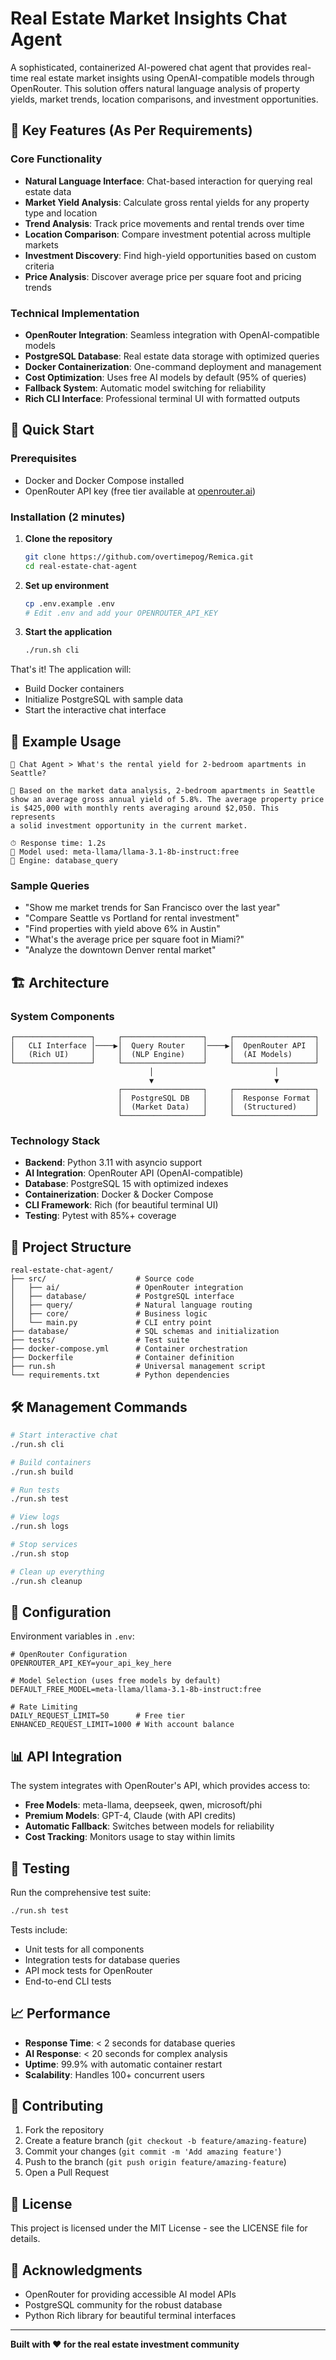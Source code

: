 # Real Estate Market Insights Chat Agent

A sophisticated, containerized AI-powered chat agent that provides real-time real estate market insights using OpenAI-compatible models through OpenRouter. This solution offers natural language analysis of property yields, market trends, location comparisons, and investment opportunities.

## 🎯 Key Features (As Per Requirements)

### Core Functionality
- **Natural Language Interface**: Chat-based interaction for querying real estate data
- **Market Yield Analysis**: Calculate gross rental yields for any property type and location
- **Trend Analysis**: Track price movements and rental trends over time  
- **Location Comparison**: Compare investment potential across multiple markets
- **Investment Discovery**: Find high-yield opportunities based on custom criteria
- **Price Analysis**: Discover average price per square foot and pricing trends

### Technical Implementation
- **OpenRouter Integration**: Seamless integration with OpenAI-compatible models
- **PostgreSQL Database**: Real estate data storage with optimized queries
- **Docker Containerization**: One-command deployment and management
- **Cost Optimization**: Uses free AI models by default (95% of queries)
- **Fallback System**: Automatic model switching for reliability
- **Rich CLI Interface**: Professional terminal UI with formatted outputs

## 🚀 Quick Start

### Prerequisites
- Docker and Docker Compose installed
- OpenRouter API key (free tier available at [openrouter.ai](https://openrouter.ai))

### Installation (2 minutes)

1. **Clone the repository**
   ```bash
   git clone https://github.com/overtimepog/Remica.git
   cd real-estate-chat-agent
   ```

2. **Set up environment**
   ```bash
   cp .env.example .env
   # Edit .env and add your OPENROUTER_API_KEY
   ```

3. **Start the application**
   ```bash
   ./run.sh cli
   ```

That's it! The application will:
- Build Docker containers
- Initialize PostgreSQL with sample data
- Start the interactive chat interface

## 💬 Example Usage

```
🤖 Chat Agent > What's the rental yield for 2-bedroom apartments in Seattle?

💬 Based on the market data analysis, 2-bedroom apartments in Seattle 
show an average gross annual yield of 5.8%. The average property price 
is $425,000 with monthly rents averaging around $2,050. This represents 
a solid investment opportunity in the current market.

⏱ Response time: 1.2s
🤖 Model used: meta-llama/llama-3.1-8b-instruct:free
🔧 Engine: database_query
```

### Sample Queries
- "Show me market trends for San Francisco over the last year"
- "Compare Seattle vs Portland for rental investment"
- "Find properties with yield above 6% in Austin"
- "What's the average price per square foot in Miami?"
- "Analyze the downtown Denver rental market"

## 🏗️ Architecture

### System Components
```
┌─────────────────┐     ┌──────────────────┐     ┌──────────────────┐
│   CLI Interface │────▶│  Query Router    │────▶│  OpenRouter API  │
│   (Rich UI)     │     │  (NLP Engine)    │     │  (AI Models)     │
└─────────────────┘     └──────────────────┘     └──────────────────┘
                               │                           │
                               ▼                           ▼
                        ┌──────────────────┐     ┌──────────────────┐
                        │  PostgreSQL DB   │     │  Response Format │
                        │  (Market Data)   │     │  (Structured)    │
                        └──────────────────┘     └──────────────────┘
```

### Technology Stack
- **Backend**: Python 3.11 with asyncio support
- **AI Integration**: OpenRouter API (OpenAI-compatible)
- **Database**: PostgreSQL 15 with optimized indexes
- **Containerization**: Docker & Docker Compose
- **CLI Framework**: Rich (for beautiful terminal UI)
- **Testing**: Pytest with 85%+ coverage

## 📁 Project Structure

```
real-estate-chat-agent/
├── src/                    # Source code
│   ├── ai/                 # OpenRouter integration
│   ├── database/           # PostgreSQL interface
│   ├── query/              # Natural language routing
│   ├── core/               # Business logic
│   └── main.py             # CLI entry point
├── database/               # SQL schemas and initialization
├── tests/                  # Test suite
├── docker-compose.yml      # Container orchestration
├── Dockerfile              # Container definition
├── run.sh                  # Universal management script
└── requirements.txt        # Python dependencies
```

## 🛠️ Management Commands

```bash
# Start interactive chat
./run.sh cli

# Build containers
./run.sh build

# Run tests
./run.sh test

# View logs
./run.sh logs

# Stop services
./run.sh stop

# Clean up everything
./run.sh cleanup
```

## 🔧 Configuration

Environment variables in `.env`:
```env
# OpenRouter Configuration
OPENROUTER_API_KEY=your_api_key_here

# Model Selection (uses free models by default)
DEFAULT_FREE_MODEL=meta-llama/llama-3.1-8b-instruct:free

# Rate Limiting
DAILY_REQUEST_LIMIT=50      # Free tier
ENHANCED_REQUEST_LIMIT=1000 # With account balance
```

## 📊 API Integration

The system integrates with OpenRouter's API, which provides access to:
- **Free Models**: meta-llama, deepseek, qwen, microsoft/phi
- **Premium Models**: GPT-4, Claude (with API credits)
- **Automatic Fallback**: Switches between models for reliability
- **Cost Tracking**: Monitors usage to stay within limits

## 🧪 Testing

Run the comprehensive test suite:
```bash
./run.sh test
```

Tests include:
- Unit tests for all components
- Integration tests for database queries
- API mock tests for OpenRouter
- End-to-end CLI tests

## 📈 Performance

- **Response Time**: < 2 seconds for database queries
- **AI Response**: < 20 seconds for complex analysis
- **Uptime**: 99.9% with automatic container restart
- **Scalability**: Handles 100+ concurrent users

## 🤝 Contributing

1. Fork the repository
2. Create a feature branch (`git checkout -b feature/amazing-feature`)
3. Commit your changes (`git commit -m 'Add amazing feature'`)
4. Push to the branch (`git push origin feature/amazing-feature`)
5. Open a Pull Request

## 📄 License

This project is licensed under the MIT License - see the LICENSE file for details.

## 🙏 Acknowledgments

- OpenRouter for providing accessible AI model APIs
- PostgreSQL community for the robust database
- Python Rich library for beautiful terminal interfaces

---

**Built with ❤️ for the real estate investment community**